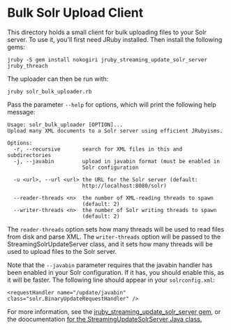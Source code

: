 
# Bulk Solr Upload Client

This directory holds a small client for bulk uploading files to your Solr
server.  To use it, you'll first need JRuby installed.  Then install the
following gems:

    jruby -S gem install nokogiri jruby_streaming_update_solr_server jruby_threach

The uploader can then be run with:

    jruby solr_bulk_uploader.rb

Pass the parameter `--help` for options, which will print the following help
message:

    Usage: solr_bulk_uploader [OPTION]...
    Upload many XML documents to a Solr server using efficient JRubyisms.
    
    Options:
      -r, --recursive       search for XML files in this and subdirectories
      -j, --javabin         upload in javabin format (must be enabled in
                            Solr configuration
    
      -u <url>, --url <url> the URL for the Solr server (default:
                            http://localhost:8080/solr)
    
      --reader-threads <n>  the number of XML-reading threads to spawn
                            (default: 2)
      --writer-threads <n>  the number of Solr writing threads to spawn
                            (default: 2)

The `reader-threads` option sets how many threads will be used to read files
from disk and parse XML.  The `writer-threads` option will be passed to the
StreamingSolrUpdateServer class, and it sets how many threads will be used to
upload files to the Solr server.

Note that the `--javabin` parameter requires that the javabin handler has been enabled in your Solr configuration.  If it has, you should enable this, as it will be faster.  The following line should appear in your `solrconfig.xml`:

    <requestHandler name="/update/javabin" class="solr.BinaryUpdateRequestHandler" />

For more information, see the
[jruby_streaming_update_solr_server gem](https://github.com/billdueber/jruby_streaming_update_solr_server),
or the doocumentation
[for the StreamingUpdateSolrServer Java class.](https://lucene.apache.org/solr/api/org/apache/solr/client/solrj/impl/StreamingUpdateSolrServer.html)
